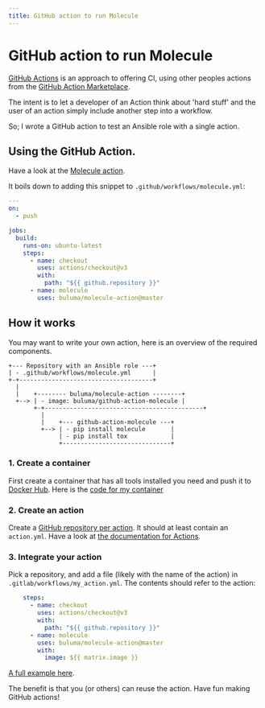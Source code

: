 ```yaml
---
title: GitHub action to run Molecule
---
```


# GitHub action to run Molecule

[GitHub Actions](https://github.com/features/actions) is an approach to offering CI, using other peoples actions from the [GitHub Action Marketplace](https://github.com/marketplace?type=actions).

The intent is to let a developer of an Action think about 'hard stuff' and the user of an action simply include another step into a workflow.

So; I wrote a GitHub action to test an Ansible role with a single action.

## Using the GitHub Action.
<!-- TODO: change to local -->
Have a look at the [Molecule action](https://github.com/marketplace/actions/test-ansible-roles-with-molecule).

It boils down to adding this snippet to `.github/workflows/molecule.yml`:

```yaml
---
on:
  - push

jobs:
  build:
    runs-on: ubuntu-latest
    steps:
      - name: checkout
        uses: actions/checkout@v3
        with:
          path: "${{ github.repository }}"
      - name: molecule
        uses: buluma/molecule-action@master
```

## How it works

You may want to write your own action, here is an overview of the required components.

```
+--- Repository with an Ansible role ---+
| - .github/workflows/molecule.yml      |
+-+-------------------------------------+
  |
  |    +-------- buluma/molecule-action --------+
  +--> | - image: buluma/github-action-molecule |
       +-+--------------------------------------------+
         |
         |    +--- github-action-molecule ---+
         +--> | - pip install molecule       |
              | - pip install tox            |
              +------------------------------+
```

### 1. Create a container
<!-- TODO: change to local -->
First create a container that has all tools installed you need and push it to [Docker Hub](https://hub.docker.com/repository/docker/buluma/github-action-molecule/). Here is the [code for my container](https://github.com/buluma/docker-github-action-molecule)

### 2. Create an action
<!-- TODO: change to local -->
Create a [GitHub repository per action](https://github.com/buluma/molecule-action). It should at least contain an `action.yml`. Have a look at [the documentation for Actions](https://help.github.com/en/actions/automating-your-workflow-with-github-actions/building-actions).

### 3. Integrate your action

Pick a repository, and add a file (likely with the name of the action) in `.gitlab/workflows/my_action.yml`. The contents should refer to the action:

```yaml
    steps:
      - name: checkout
        uses: actions/checkout@v3
        with:
          path: "${{ github.repository }}"
      - name: molecule
        uses: buluma/molecule-action@master
        with:
          image: ${{ matrix.image }}
```
<!-- TODO: change to local -->
[A full example here](https://github.com/buluma/ansible-role-squid/blob/master/.github/workflows/molecule.yml).

The benefit is that you (or others) can reuse the action. Have fun making GitHub actions!
